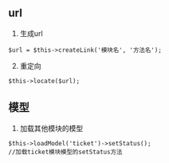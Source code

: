 ## url
1. 生成url
```
$url = $this->createLink('模块名', '方法名');
```
2. 重定向
```
$this->locate($url);
```
## 模型
1. 加载其他模块的模型
```
$this->loadModel('ticket')->setStatus();
//加载ticket模块模型的setStatus方法
```